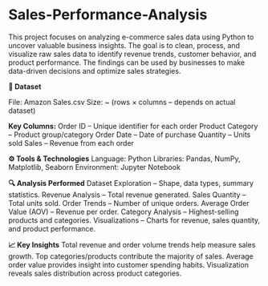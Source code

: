# Sales-Performance-Analysis
This project focuses on analyzing e-commerce sales data using Python to uncover valuable business insights. The goal is to clean, process, and visualize raw sales data to identify revenue trends, customer behavior, and product performance. The findings can be used by businesses to make data-driven decisions and optimize sales strategies.


**📂 Dataset**

File: Amazon Sales.csv
Size: ~ (rows × columns – depends on actual dataset)

**Key Columns:**
Order ID – Unique identifier for each order
Product Category – Product group/category
Order Date – Date of purchase
Quantity – Units sold
Sales – Revenue from each order

**⚙️ Tools & Technologies**
Language: Python
Libraries: Pandas, NumPy, Matplotlib, Seaborn
Environment: Jupyter Notebook

**🔍 Analysis Performed**
Dataset Exploration – Shape, data types, summary statistics.
Revenue Analysis – Total revenue generated.
Sales Quantity – Total units sold.
Order Trends – Number of unique orders.
Average Order Value (AOV) – Revenue per order.
Category Analysis – Highest-selling products and categories.
Visualizations – Charts for revenue, sales quantity, and product performance.

**📈 Key Insights**
Total revenue and order volume trends help measure sales growth.
Top categories/products contribute the majority of sales.
Average order value provides insight into customer spending habits.
Visualization reveals sales distribution across product categories.
